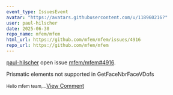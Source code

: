 ```yaml
---
event_type: IssuesEvent
avatar: "https://avatars.githubusercontent.com/u/118960216?"
user: paul-hilscher
date: 2025-06-30
repo_name: mfem/mfem
html_url: https://github.com/mfem/mfem/issues/4916
repo_url: https://github.com/mfem/mfem
---
```


<a href='https://github.com/paul-hilscher' target='_blank'>paul-hilscher</a> open issue <a href='https://github.com/mfem/mfem/issues/4916' target='_blank'>mfem/mfem#4916</a>.

<p>Prismatic elements not supported in GetFaceNbrFaceVDofs</p><small>Hello mfem team,...</small><a href='https://github.com/mfem/mfem/issues/4916' target='_blank'>View Comment</a>